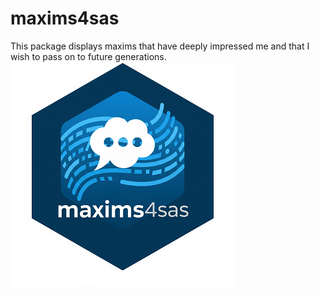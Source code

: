 # maxims4sas
This package displays maxims that have deeply impressed me and that I wish to pass on to future generations. 
![maxims4sas](./maxims4sas_small.png)  
